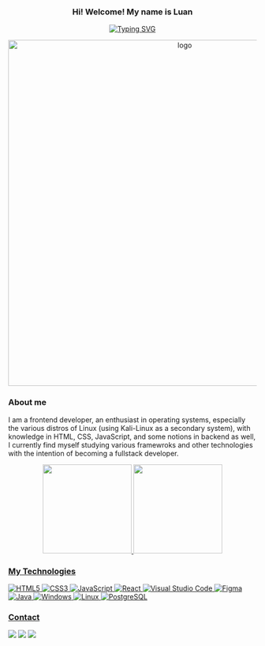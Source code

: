 <p align="center">
  <h3 align="center">Hi! Welcome! My name is Luan </h3>
</p>

<p align="center">
  <a href="https://git.io/typing-svg">
    <img src="https://readme-typing-svg.demolab.com?font=Fira+Code&pause=1000&random=false&width=435&lines=I'm+a+Full-Stack+Web+Developer" alt="Typing SVG" /></a>
</p>

<p align="center"> 
<img src="https://github.com/Luan-Diego/Luan-Diego/assets/86962061/258a93c1-ed83-41f4-a565-af75ae0dda31" alt='logo' width='700px' margin='0 auto'/>
</p>

  
### About me
I am a frontend developer, an enthusiast in operating systems, especially the various distros of Linux (using Kali-Linux as a secondary system), with knowledge in HTML, CSS, JavaScript, and some notions in backend as well, I currently find myself studying various framewroks and other technologies with the intention of becoming a fullstack developer.


<div align="center">
  <a href="[https://github.com/doubty](https://github.com/Luan-Diego)">
  <img height="180em" src="https://github-readme-stats.vercel.app/api?username=Luan-Diego&show_icons=true&theme=tokyonight&include_all_commits=true&count_private=true"/>
  <img height="180em" src="https://github-readme-stats.vercel.app/api/top-langs/?username=Luan-Diego&layout=compact&langs_count=7&theme=tokyonight"/>
</div>


### My Technologies

![HTML5](https://img.shields.io/badge/html5-%23E34F26.svg?style=for-the-badge&logo=html5&logoColor=white)
![CSS3](https://img.shields.io/badge/css3-%231572B6.svg?style=for-the-badge&logo=css3&logoColor=white)
![JavaScript](https://img.shields.io/badge/javascript-%23212025.svg?style=for-the-badge&logo=javascript&logoColor=%23FFE057)
![React](https://img.shields.io/badge/react-%2320ADD4.svg?style=for-the-badge&logo=react&logoColor=white)
![Visual Studio Code](https://img.shields.io/badge/Visual%20Studio%20Code-0078d7.svg?style=for-the-badge&logo=visual-studio-code&logoColor=white)
![Figma](https://img.shields.io/badge/figma-%238B26C1.svg?style=for-the-badge&logo=figma&logoColor=white)
![Java](https://img.shields.io/badge/Java-000?style=for-the-badge&logo=java)
![Windows](https://img.shields.io/badge/Windows-017AD7?style=for-the-badge&logo=windows&logoColor=white)
![Linux](https://img.shields.io/badge/Linux-E34F26?style=for-the-badge&logo=linux&logoColor=black)
![PostgreSQL](https://img.shields.io/badge/PostgreSQL-316192?style=for-the-badge&logo=postgresql&logoColor=white)


 

### Contact
  

<a href="https://www.instagram.com/apenasluan_/" target="_blank"><img src="https://img.shields.io/badge/-Instagram-%23E4405F?style=for-the-badge&logo=instagram&logoColor=white" target="_blank"></a>
<a href="https://www.linkedin.com/in/luan-diego-04008ab2/" target="_blank"><img src="https://img.shields.io/badge/-LinkedIn-%230077B5?style=for-the-badge&logo=linkedin&logoColor=white" target="_blank"></a> 
<a href = "mailto:luandiegodev@gmail.com"><img src="https://img.shields.io/badge/-Gmail-%23333?style=for-the-badge&logo=gmail&logoColor=white" target="_blank"></a>   
  
  
  

</div>
